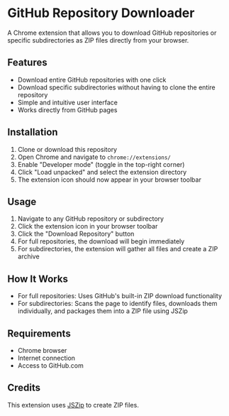 # GitHub Repository Downloader

A Chrome extension that allows you to download GitHub repositories or specific subdirectories as ZIP files directly from your browser.

## Features

- Download entire GitHub repositories with one click
- Download specific subdirectories without having to clone the entire repository
- Simple and intuitive user interface
- Works directly from GitHub pages

## Installation

1. Clone or download this repository
2. Open Chrome and navigate to `chrome://extensions/`
3. Enable "Developer mode" (toggle in the top-right corner)
4. Click "Load unpacked" and select the extension directory
5. The extension icon should now appear in your browser toolbar

## Usage

1. Navigate to any GitHub repository or subdirectory
2. Click the extension icon in your browser toolbar
3. Click the "Download Repository" button
4. For full repositories, the download will begin immediately
5. For subdirectories, the extension will gather all files and create a ZIP archive

## How It Works

- For full repositories: Uses GitHub's built-in ZIP download functionality
- For subdirectories: Scans the page to identify files, downloads them individually, and packages them into a ZIP file using JSZip

## Requirements

- Chrome browser
- Internet connection
- Access to GitHub.com

## Credits

This extension uses [JSZip](https://stuk.github.io/jszip/) to create ZIP files.


